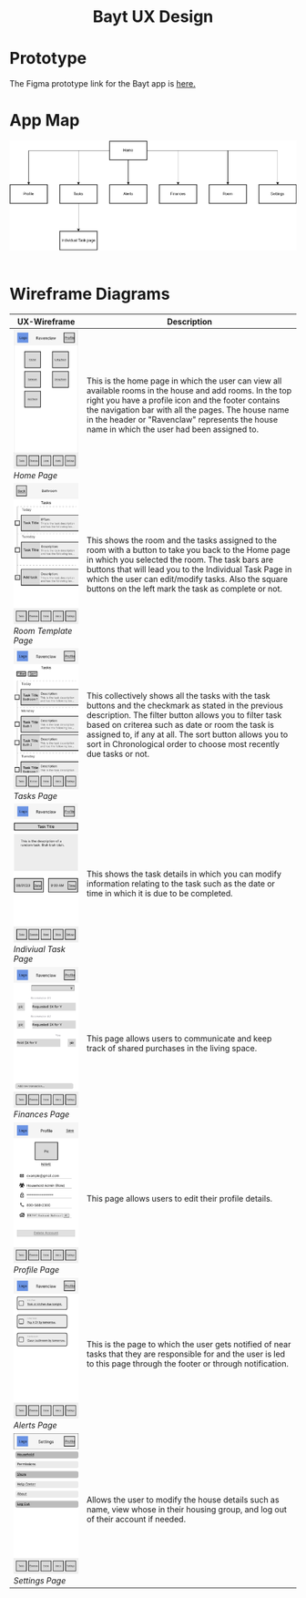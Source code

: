 
<h1 align="center">Bayt UX Design</h1>

# Prototype
The Figma prototype link for the Bayt app is <a align="center" href="https://www.figma.com/proto/rs9sNV0nIGotnT7L5qq2jz/Bayt?node-id=14%3A2&scaling=scale-down&page-id=0%3A1&starting-point-node-id=14%3A2">here.</a>

# App Map
<img src="ux-design/App_Map.png"/>
<br><br>

# Wireframe Diagrams 

| UX-Wireframe | Description |
| --- | --- |
| <img src="ux-design/Home.png"/><br><i>Home Page</i>| This is the home page in which the user can view all available rooms in the house and add rooms. In the top right you have a profile icon and the footer contains the navigation bar with all the pages. The house name in the header or "Ravenclaw" represents the house name in which the user had been assigned to. |
| <img src="ux-design/Room_Template.png"/><br><i>Room Template Page</i>| This shows the room and the tasks assigned to the room with a button to take you back to the Home page in which you selected the room. The task bars are buttons that will lead you to the Individual Task Page in which the user can edit/modify tasks. Also the square buttons on the left mark the task as complete or not.|
| <img src="ux-design/Tasks.png"/><br><i> Tasks Page</i>| This collectively shows all the tasks with the task buttons and the checkmark as stated in the previous description. The filter button allows you to filter task based on criterea such as date or room the task is assigned to, if any at all. The sort button allows you to sort in Chronological order to choose most recently due tasks or not. |
| <img src="ux-design/Individual_Task_Page.png"/><br><i> Indiviual Task Page</i>| This shows the task details in which you can modify information relating to the task such as the date or time in which it is due to be completed. |
| <img src="ux-design/Finances.png"/><br><i> Finances Page</i>| This page allows users to communicate and keep track of shared purchases in the living space. |
| <img src="ux-design/Profile.png"/><br><i> Profile Page</i>| This page allows users to edit their profile details. |
| <img src="ux-design/Alerts.png"/><br><i> Alerts Page</i>| This is the page to which the user gets notified of near tasks that they are responsible for and the user is led to this page through the footer or through notification.|
| <img src="ux-design/Settings.png"/><br><i> Settings Page</i>| Allows the user to modify the house details such as name, view whose in their housing group, and log out of their account if needed.|


